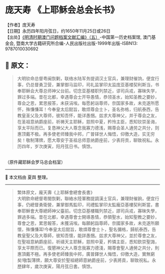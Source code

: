 # 庞天寿 《上耶稣会总会长书》

【作者】庞天寿 </br>
【日期】永历四年阳月弦日​​，约1650年11月25日或26日</br>
【出处】[《明清时期澳门问题档案文献汇编》（五）](https://www.macaudata.mo/books/detail?bno=b000417)-中国第一历史档案馆, 澳门基金会, 暨南大学古籍研究所合编-人民出版社出版-1999年出版-ISBN13: 9787010030692

## 📜 原文：

> 大明钦命总督粤闽恢剿，联络水陆军务提调汉土官兵，兼理财催饷，便宜行事，仍总督勇卫营，兼掌御马监印，司礼监掌印太监庞亚基楼契利斯当，书奉耶稣会大尊总师神父台前。切念亚基楼职列禁近，谬司兵戎，寡昧失学，罪过多端。昔在北都，幸遇尊会士开导愚情，恭领圣水，始知圣教之要妙，尊会之恩，累思报答，未获涓埃。每愿躬诣尊师，奈国家多故，未克遂所愿怀，殊慊慊耳！今奉皇太后懿旨，敢烦尊会士卜，圣名弥格，归航泰西，告教皇圣父及大尊师，彼知吾怀，能详愚悃。兹求大尊神父，并于尊会之友，在圣祖意纳爵座前，祈祷天主耶稣，慈照中夏，矜怜主臣，悉知钦崇圣诲，享太平际而已。复恳神父大人尊念我寡力德浅，赐尊会圣人通劳之共分，则惠顶戴不极。再多使老师臻我中邦，广普铎世人悔悟，仰徼大造，实无穷矣！敬制薄牌，愿大尊安于圣祖总师意纳爵座前，少表将贡，聊致祝私。永历四年，岁次庚寅，阳月弦日书。慎馀。

</br>（原件藏耶稣会罗马总会档室）

---

📌 本文档由 夏舆 整理。

---

> 繁体原文，龐天壽《上耶穌會總會長書》</br>
大明欽命總督粵閩恢剿，聯絡水陸軍務提調漢土官兵，兼理財催餉，便宜行事，仍總督勇衛營，兼掌御馬監印，司禮監掌印太監龐亞基樓契利斯當，書奉耶穌會大尊總師神父臺前。切念亞基樓職列禁近，謬司兵戎，寡昧失學，罪過多端。昔在北都，幸遇尊會士開導愚情，恭領聖水，始知聖教之要妙，尊會之恩，累思報答，未獲涓埃。每願躬詣尊師，奈國家多故，未克遂所願懷，殊慊慊耳!今奉皇太后懿旨，敢煩尊會士卜，聖名彌格，歸航泰西，告教皇聖父及大尊師，彼知吾懷，能詳愚悃。兹求大尊神父，並於尊會之友，在聖祖意納爵座前，祈禱天主耶穌，慈照中夏，矜憐主臣，悉知欽崇聖誨，享太平際而已。復懇神父大人尊念我寡力德淺，賜尊會聖人通勞之共分，則惠頂戴不極。再多使老師臻我中邦，廣普鐸世人悔悟，仰徼大造，實無窮矣!敬製薄牌，願大尊安於聖祖總師意納爵座前，少表將貢，聊致祝私。永歷肆年，歲次庚寅，陽月弦日書。慎馀。  
